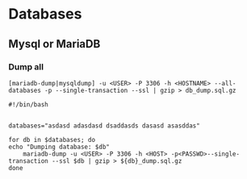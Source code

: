 # Databases

## Mysql or MariaDB

### Dump all
`[mariadb-dump|mysqldump] -u <USER> -P 3306 -h <HOSTNAME> --all-databases -p --single-transaction --ssl | gzip > db_dump.sql.gz`
```
#!/bin/bash


databases="asdasd adasdasd dsaddasds dasasd asasddas"

for db in $databases; do
echo "Dumping database: $db"
    mariadb-dump -u <USER> -P 3306 -h <HOST> -p<PASSWD>--single-transaction --ssl $db | gzip > ${db}_dump.sql.gz
done
```
